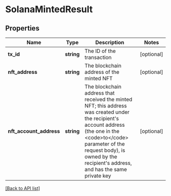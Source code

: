 # SolanaMintedResult

## Properties

Name | Type | Description | Notes
------------ | ------------- | ------------- | -------------
**tx_id** | **string** | The ID of the transaction | [optional]
**nft_address** | **string** | The blockchain address of the minted NFT | [optional]
**nft_account_address** | **string** | The blockchain address that received the minted NFT; this address was created under the recipient&#39;s account address (the one in the &lt;code&gt;to&lt;/code&gt; parameter of the request body), is owned by the recipient&#39;s address, and has the same private key | [optional]

[[Back to API list]](../../README.md#api-endpoints)
